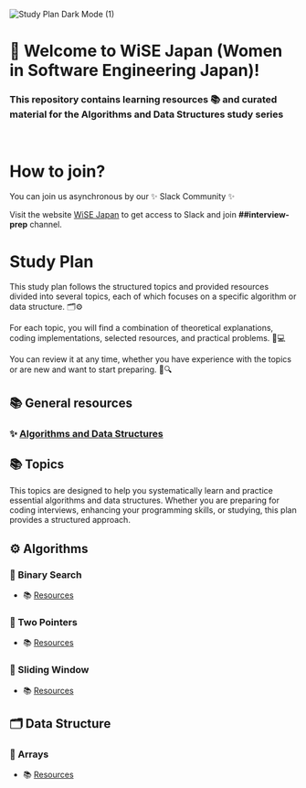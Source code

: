 ![Study Plan Dark Mode (1)](https://github.com/WomenInSoftwareEngineeringJP/algorithms-data-structures/assets/77953414/fc11bfdf-71d1-47b4-bc25-08c79d6ae038)
# 👋 Welcome to WiSE Japan (Women in Software Engineering Japan)!

### This repository contains learning resources 📚 and curated material for the **Algorithms and Data Structures** study series
<br />

# How to join?
You can join us asynchronous by our ✨ Slack Community ✨

Visit the website [WiSE Japan](https://womeninsoftware.jp/) to get access to Slack and join **##interview-prep** channel.
<br />

# Study Plan
This study plan follows the structured topics and provided resources divided into several topics, each of which focuses on a specific algorithm or data structure. 🗂️⚙️
<br />

For each topic, you will find a combination of theoretical explanations, coding implementations, selected resources, and practical problems. 📝💻
<br />

You can review it at any time, whether you have experience with the topics or are new and want to start preparing. 🔄🔍

## 📚 General resources

### ✨ [Algorithms and Data Structures](algorithms-dt.md)

## 📚 Topics
This topics are designed to help you systematically learn and practice essential algorithms and data structures. Whether you are preparing for coding interviews, enhancing your programming skills, or studying, this plan provides a structured approach.

## ⚙️ Algorithms

### 📌 Binary Search
* 📚 [Resources](binary-search.md)

### 📌 Two Pointers
* 📚 [Resources](two-pointers-part-1.md)

### 📌 Sliding Window
* 📚 [Resources](slinding-window.md)

## 🗂️ Data Structure

### 📌 Arrays
* 📚 [Resources]()

